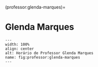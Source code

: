 (professor:glenda-marques)=

# Glenda Marques

```{figure} ../_static/img/professor/glenda-marques.png
---
width: 100%
align: center
alt: Horário de Professor Glenda Marques
name: fig:professor:glenda-marques
---
```

